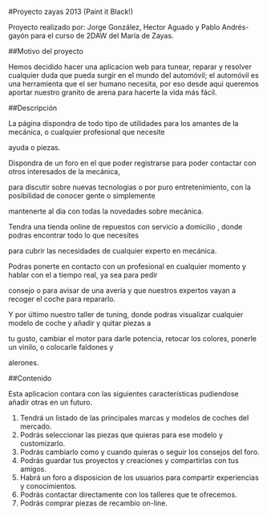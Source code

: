 #Proyecto zayas 2013 (Paint it Black!)

Proyecto realizado por: Jorge González, Hector Aguado y Pablo Andrés-gayón para el curso de 2DAW del María de Zayas.

##Motivo del proyecto

Hemos decidido hacer una aplicacion web para tunear, reparar y resolver cualquier duda que pueda surgir en el
mundo del automóvil; el automóvil es una herramienta que el ser humano necesita, por eso desde aqui queremos
aportar nuestro granito de arena para hacerte la vida más fácil.

##Descripción

La página dispondra de todo tipo de utilidades para los amantes de la mecánica, o cualquier profesional que necesite

ayuda o piezas.

Dispondra de un foro en el que poder registrarse para poder contactar con otros interesados de la mecánica,

para discutir sobre nuevas tecnologias o por puro entretenimiento, con la posibilidad de conocer gente o simplemente

mantenerte al dia con todas la novedades sobre mecánica.

Tendra una tienda online de repuestos con servicio a domicilio , donde podras encontrar todo lo que necesites

para cubrir las necesidades de cualquier experto en mecánica.

Podras ponerte en contacto con un profesional en cualquier momento y hablar con el a tiempo real, ya sea para pedir

consejo o para avisar de una avería y que nuestros expertos vayan a recoger el coche para repararlo.

Y por último nuestro taller de tuning, donde podras visualizar cualquier modelo de coche y añadir y quitar piezas a

tu gusto, cambiar el motor para darle potencia, retocar los colores, ponerle un vinilo, o colocarle faldones y

alerones.

##Contenido

Esta aplicacion contara con las siguientes características pudiendose añadir otras en un futuro.

1. Tendrá un listado de las principales marcas y modelos de coches del mercado.
2. Podrás seleccionar las piezas que quieras para ese modelo y customizarlo.
3. Podrás cambiarlo como y cuando quieras o seguir los consejos del foro.
4. Podrás guardar tus proyectos y creaciones y compartirlas con tus amigos.
5. Habrá un foro a disposicion de los usuarios para compartir experiencias y conocimientos.
6. Podrás contactar directamente con los talleres que te ofrecemos.
7. Podrás comprar piezas de recambio on-line.







